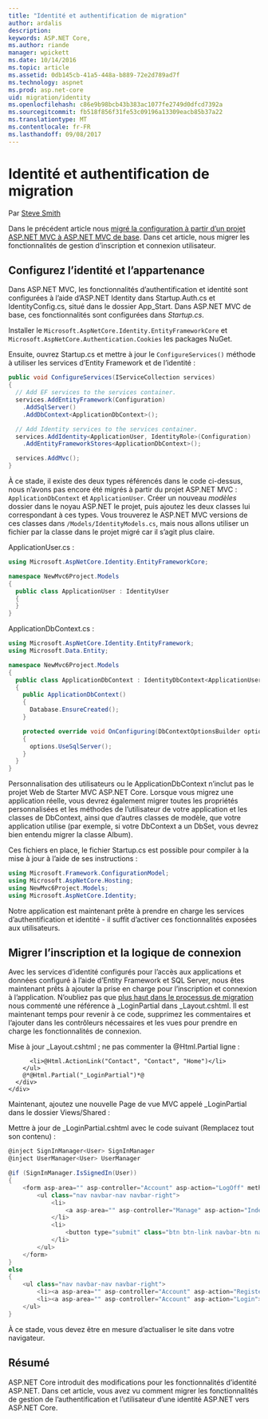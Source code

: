 ```yaml
---
title: "Identité et authentification de migration"
author: ardalis
description: 
keywords: ASP.NET Core,
ms.author: riande
manager: wpickett
ms.date: 10/14/2016
ms.topic: article
ms.assetid: 0db145cb-41a5-448a-b889-72e2d789ad7f
ms.technology: aspnet
ms.prod: asp.net-core
uid: migration/identity
ms.openlocfilehash: c86e9b98bcb43b383ac1077fe2749d0dfcd7392a
ms.sourcegitcommit: fb518f856f31fe53c09196a13309eacb85b37a22
ms.translationtype: MT
ms.contentlocale: fr-FR
ms.lasthandoff: 09/08/2017
---
```

# <a name="migrating-authentication-and-identity"></a>Identité et authentification de migration

<a name=migration-identity></a>

Par [Steve Smith](http://ardalis.com)

Dans le précédent article nous [migré la configuration à partir d’un projet ASP.NET MVC à ASP.NET MVC de base](configuration.md). Dans cet article, nous migrer les fonctionnalités de gestion d’inscription et connexion utilisateur.

## <a name="configure-identity-and-membership"></a>Configurez l’identité et l’appartenance

Dans ASP.NET MVC, les fonctionnalités d’authentification et identité sont configurées à l’aide d’ASP.NET Identity dans Startup.Auth.cs et IdentityConfig.cs, situé dans le dossier App_Start. Dans ASP.NET MVC de base, ces fonctionnalités sont configurées dans *Startup.cs*.

Installer le `Microsoft.AspNetCore.Identity.EntityFrameworkCore` et `Microsoft.AspNetCore.Authentication.Cookies` les packages NuGet.

Ensuite, ouvrez Startup.cs et mettre à jour le `ConfigureServices()` méthode à utiliser les services d’Entity Framework et de l’identité :

```csharp
public void ConfigureServices(IServiceCollection services)
{
  // Add EF services to the services container.
  services.AddEntityFramework(Configuration)
    .AddSqlServer()
    .AddDbContext<ApplicationDbContext>();

  // Add Identity services to the services container.
  services.AddIdentity<ApplicationUser, IdentityRole>(Configuration)
    .AddEntityFrameworkStores<ApplicationDbContext>();

  services.AddMvc();
}
```

À ce stade, il existe des deux types référencés dans le code ci-dessus, nous n’avons pas encore été migrés à partir du projet ASP.NET MVC : `ApplicationDbContext` et `ApplicationUser`. Créer un nouveau *modèles* dossier dans le noyau ASP.NET le projet, puis ajoutez les deux classes lui correspondant à ces types. Vous trouverez le ASP.NET MVC versions de ces classes dans `/Models/IdentityModels.cs`, mais nous allons utiliser un fichier par la classe dans le projet migré car il s’agit plus claire.

ApplicationUser.cs :

<!-- literal_block {"ids": [], "names": [], "highlight_args": {}, "backrefs": [], "dupnames": [], "linenos": false, "classes": [], "xml:space": "preserve", "language": "c#"} -->

```csharp
using Microsoft.AspNetCore.Identity.EntityFrameworkCore;

namespace NewMvc6Project.Models
{
  public class ApplicationUser : IdentityUser
  {
  }
}
```

ApplicationDbContext.cs :

```csharp
using Microsoft.AspNetCore.Identity.EntityFramework;
using Microsoft.Data.Entity;

namespace NewMvc6Project.Models
{
  public class ApplicationDbContext : IdentityDbContext<ApplicationUser>
  {
    public ApplicationDbContext()
    {
      Database.EnsureCreated();
    }

    protected override void OnConfiguring(DbContextOptionsBuilder options)
    {
      options.UseSqlServer();
    }
  }
}
```

Personnalisation des utilisateurs ou le ApplicationDbContext n’inclut pas le projet Web de Starter MVC ASP.NET Core. Lorsque vous migrez une application réelle, vous devrez également migrer toutes les propriétés personnalisées et les méthodes de l’utilisateur de votre application et les classes de DbContext, ainsi que d’autres classes de modèle, que votre application utilise (par exemple, si votre DbContext a un DbSet<Album>, vous devrez bien entendu migrer la classe Album).

Ces fichiers en place, le fichier Startup.cs est possible pour compiler à la mise à jour à l’aide de ses instructions :

<!-- literal_block {"ids": [], "names": [], "highlight_args": {}, "backrefs": [], "dupnames": [], "linenos": false, "classes": [], "xml:space": "preserve", "language": "c#"} -->

```csharp
using Microsoft.Framework.ConfigurationModel;
using Microsoft.AspNetCore.Hosting;
using NewMvc6Project.Models;
using Microsoft.AspNetCore.Identity;
```

Notre application est maintenant prête à prendre en charge les services d’authentification et identité - il suffit d’activer ces fonctionnalités exposées aux utilisateurs.

## <a name="migrate-registration-and-login-logic"></a>Migrer l’inscription et la logique de connexion

Avec les services d’identité configurés pour l’accès aux applications et données configuré à l’aide d’Entity Framework et SQL Server, nous êtes maintenant prêts à ajouter la prise en charge pour l’inscription et connexion à l’application. N’oubliez pas que [plus haut dans le processus de migration](mvc.md#migrate-layout-file) nous commenté une référence à _LoginPartial dans _Layout.cshtml. Il est maintenant temps pour revenir à ce code, supprimez les commentaires et l’ajouter dans les contrôleurs nécessaires et les vues pour prendre en charge les fonctionnalités de connexion.

Mise à jour _Layout.cshtml ; ne pas commenter la @Html.Partial ligne :

<!-- literal_block {"ids": [], "names": [], "highlight_args": {}, "backrefs": [], "dupnames": [], "linenos": false, "classes": [], "xml:space": "preserve", "language": "none"} -->

```none
      <li>@Html.ActionLink("Contact", "Contact", "Home")</li>
    </ul>
    @*@Html.Partial("_LoginPartial")*@
  </div>
</div>
```

Maintenant, ajoutez une nouvelle Page de vue MVC appelé _LoginPartial dans le dossier Views/Shared :

Mettre à jour de _LoginPartial.cshtml avec le code suivant (Remplacez tout son contenu) :

<!-- literal_block {"ids": [], "names": [], "highlight_args": {}, "backrefs": [], "dupnames": [], "linenos": false, "classes": [], "xml:space": "preserve", "language": "c#"} -->

```csharp
@inject SignInManager<User> SignInManager
@inject UserManager<User> UserManager

@if (SignInManager.IsSignedIn(User))
{
    <form asp-area="" asp-controller="Account" asp-action="LogOff" method="post" id="logoutForm" class="navbar-right">
        <ul class="nav navbar-nav navbar-right">
            <li>
                <a asp-area="" asp-controller="Manage" asp-action="Index" title="Manage">Hello @UserManager.GetUserName(User)!</a>
            </li>
            <li>
                <button type="submit" class="btn btn-link navbar-btn navbar-link">Log off</button>
            </li>
        </ul>
    </form>
}
else
{
    <ul class="nav navbar-nav navbar-right">
        <li><a asp-area="" asp-controller="Account" asp-action="Register">Register</a></li>
        <li><a asp-area="" asp-controller="Account" asp-action="Login">Log in</a></li>
    </ul>
}
```

À ce stade, vous devez être en mesure d’actualiser le site dans votre navigateur.

## <a name="summary"></a>Résumé

ASP.NET Core introduit des modifications pour les fonctionnalités d’identité ASP.NET. Dans cet article, vous avez vu comment migrer les fonctionnalités de gestion de l’authentification et l’utilisateur d’une identité ASP.NET vers ASP.NET Core.
